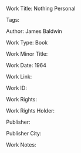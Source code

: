 Work Title: Nothing Personal 

Tags: 

Author: James Baldwin

Work Type: Book 

Work Minor Title:  

Work Date: 1964

Work Link:  

Work ID:  

Work Rights:  

Work Rights Holder:  

Publisher:  

Publisher City:  

Work Notes: 

